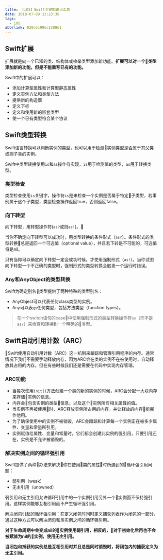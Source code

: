 ```yaml
---
title: 【iOS】Swift关键知识点汇总
date: 2018-07-09 13:23:38
tags:
  - iOS
abbrlink: 020c6c996c128861
---
```


## Swift扩展

扩展就是向一个已知的类、结构体或枚举类型添加新功能。<b>扩展可以对一个类型添加新的功能，但是不能重写已有的功能。</b>

Swift中的扩展可以：

* 添加计算型属性和计算型静态属性
* 定义实例方法和类型方法
* 提供新的构造器
* 定义下标
* 定义和使用新的嵌套类型
* 使一个已有类型符合某个协议
<!-- more -->

## Swift类型转换

Swift语言转换可以判断实例的类型，也可以用于检测实例类型是否属于其父类或则子类的实例。

Swift中类型转换使用`is`和`as`操作符实现，`is`用于检测值的类型，`as`用于转换类型。

### 类型检查

类型检查使用`is`关键字，操作符`is`是来检查一个实例是否属于特定子类型，若事例属于这个子类型，类型检查操作返回true，否则返回false。

### 向下转型

向下转型，用转型操作符(`as?`或则`as!`)。

当你不确定向下转型可以成功时，用类型转换的条件形式（`as?`）。条件形式的类型转换总是返回一个可选值（optional value），并且若下转是不可能的，可选值将是nil。

只有当你可以确定向下转型一定会成功时候，才使用强制形式（`as!`）。当你试图向下转型一个不正确的类型时，强制形式的类型转换会触发一个运行时错误。

### Any和AnyObject的类型转换

Swift为确定别名类型提供了两种特殊的类型别名：
* AnyObject可以代表任何class类型的实例。
* Any可以表示任何类型，包括方法类型（function types）。

> 在一个switch语句的case中使用强制形式的类型转换操作符`as`（而不是`as?`）来检查和转换到一个明确的类型。

## Swift自动引用计数（ARC）

Swift使用自动引用计数（ARC）这一机制来跟踪和管理引用程序的内存。通常情况下我们不需要手动释放内存，因为ARC会在类的实例不在被使用时，自动释放其占用的内存。但在有些时候我们还是需要在代码中实现内存管理。

### ARC功能

* 当每次使用`init()`方法创建一个类的新的实例的时候，ARC会分配一大块内存来存储实例的信息。
* 内存会包含实例的类型信息，以及这个实例所有相关属性的值。
* 当实例不再被使用时，ARC释放实例所占用的内存，并让释放的内存能挪作他用。
* 为了确保使用中的实例不被销毁，ARC会跟踪和计算每一个实例正在被多少属性、变量和常量所引用。
* 实例赋值给属性、变量和常量时，它们都会创建此实例的强引用，只要引用还在，实例是不允许被销毁的。

### 解决实例之间的循环强引用

Swift提供了两种办法来解决你在使用类的属性时所遇到的循环强引用问题：

* 弱引用（weak）
* 无主引用（unowned）

弱引用和无主引用允许循环引用中的一个实例引用另外一个实例而不保持强引用。这样实例能够互相引用而不产生循环强引用。

解决闭包引起的循环强引用：在定义闭包时同时定义捕获列表作为闭包的一部分，通过这种方式可以解决闭包和类实例之间的循环强引用。

<b>对于生命周期中会变成nil的实例使用弱引用，相反的，对于初始化后再也不会被赋值为nil的实例，使用无主引用。</b>

<b>当闭包和捕获的实例总是互相引用时并且总是同时销毁时，将闭包内的捕获定义为无主引用。</b>